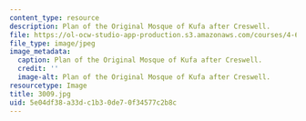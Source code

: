 ```yaml
---
content_type: resource
description: Plan of the Original Mosque of Kufa after Creswell.
file: https://ol-ocw-studio-app-production.s3.amazonaws.com/courses/4-614-religious-architecture-and-islamic-cultures-fall-2002/5e04df38a33dc1b30de70f34577c2b8c_3009.jpg
file_type: image/jpeg
image_metadata:
  caption: Plan of the Original Mosque of Kufa after Creswell.
  credit: ''
  image-alt: Plan of the Original Mosque of Kufa after Creswell.
resourcetype: Image
title: 3009.jpg
uid: 5e04df38-a33d-c1b3-0de7-0f34577c2b8c
---
```

